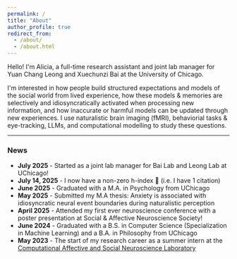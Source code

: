 ```yaml
---
permalink: /
title: "About"
author_profile: true
redirect_from:
  - /about/
  - /about.html
---
```


Hello! I'm Alicia, a full-time research assistant and joint lab manager for Yuan Chang Leong and Xuechunzi Bai at the University of Chicago. 

I'm interested in how people build structured expectations and models of the social world from lived experience, how these models & memories are selectively and idiosyncratically activated when processing new information, and how inaccurate or harmful models can be updated through new experiences. I use naturalistic brain imaging (fMRI), behaviorial tasks & eye-tracking, LLMs, and computational modelling to study these questions.

---

### News
  
- **July 2025** - Started as a joint lab manager for Bai Lab and Leong Lab at UChicago!
- **July 14, 2025** - I now have a non-zero h-index 🎉 (i.e. I have 1 citation)
- **June 2025** - Graduated with a M.A. in Psychology from UChicago
- **May 2025** - Submitted my M.A thesis: Anxiety is associated with idiosyncratic neural event boundaries during naturalistic perception 
- **April 2025** - Attended my first ever neuroscience conference with a poster presentation at Social & Affective Neuroscience Society!
- **June 2024** - Graduated with a B.S. in Computer Science (Specialization in Machine Learning) and a B.A. in Philosophy from UChicago
- **May 2023** - The start of my research career as a summer intern at the [Computational Affective and Social Neuroscience Laboratory](https://mcnlab.uchicago.edu/)

